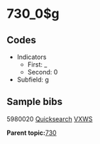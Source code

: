# 730\_0$g

## Codes

-   Indicators
    -   First: \_
    -   Second: 0
-   Subfield: g

## Sample bibs

5980020 [Quicksearch](https://search.library.yale.edu/catalog/5980020) [VXWS](http://prodorbis.library.yale.edu:7014/vxws/GetHoldingsService?bibId=5980020)

**Parent topic:**[730](../../tags/730/730.md)

